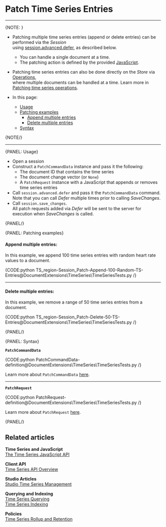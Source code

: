 ﻿# Patch Time Series Entries

---

{NOTE: }

* Patching multiple time series entries (append or delete entries) can be performed via the _Session_  
  using [session.advanced.defer](../../../../client-api/operations/patching/single-document#session-api-using-defer), as described below.
  * You can handle a single document at a time.
  * The patching action is defined by the provided [JavaScript](../../../../document-extensions/timeseries/client-api/javascript-support).
  
* Patching time series entries can also be done directly on the _Store_ via [Operations](../../../../client-api/operations/what-are-operations),  
  where multiple documents can be handled at a time. Learn more in [Patching time series operations](../../../../document-extensions/timeseries/client-api/operations/patch).

* In this page:
   * [Usage](../../../../document-extensions/timeseries/client-api/session/patch#usage)  
   * [Patching examples](../../../../document-extensions/timeseries/client-api/session/patch#patching-examples)
     * [Append multiple entries](../../../../document-extensions/timeseries/client-api/session/patch#append-multiple-entries) 
     * [Delete multiple entries](../../../../document-extensions/timeseries/client-api/session/patch#delete-multiple-entries) 
   * [Syntax](../../../../document-extensions/timeseries/client-api/session/patch#syntax)

{NOTE/}

---

{PANEL: Usage}

* Open a session
* Construct a `PatchCommandData` instance and pass it the following:
    * The document ID that contains the time series
    * The document change vector (or `None`)
    * A `PatchRequest` instance with a JavaScript that appends or removes time series entries
* Call `session.advanced.defer` and pass it the `PatchCommandData` command.  
  Note that you can call _Defer_ multiple times prior to calling _SaveChanges_.
* Call `session.save_changes`.  
  All patch requests added via _Defer_ will be sent to the server for execution when _SaveChanges_ is called.

{PANEL/}

{PANEL: Patching examples}

#### Append multiple entries:

In this example, we append 100 time series entries with random heart rate values to a document.  

{CODE:python TS_region-Session_Patch-Append-100-Random-TS-Entries@DocumentExtensions\TimeSeries\TimeSeriesTests.py /}

---

#### Delete multiple entries:

In this example, we remove a range of 50 time series entries from a document.  

{CODE:python TS_region-Session_Patch-Delete-50-TS-Entries@DocumentExtensions\TimeSeries\TimeSeriesTests.py /}

{PANEL/}

{PANEL: Syntax}

**`PatchCommandData`**

{CODE:python PatchCommandData-definition@DocumentExtensions\TimeSeries\TimeSeriesTests.py /}

Learn more about `PatchCommandData` [here](../../../../client-api/operations/patching/single-document#session-api-using-defer).

---

**`PatchRequest`**

{CODE:python PatchRequest-definition@DocumentExtensions\TimeSeries\TimeSeriesTests.py /}

Learn more about `PatchRequest` [here](../../../../client-api/operations/patching/single-document#session-api-using-defer).

{PANEL/}

## Related articles

**Time Series and JavaScript**  
[The Time Series JavaScript API](../../../../document-extensions/timeseries/client-api/javascript-support)  

**Client API**  
[Time Series API Overview](../../../../document-extensions/timeseries/client-api/overview)

**Studio Articles**  
[Studio Time Series Management](../../../../studio/database/document-extensions/time-series)  

**Querying and Indexing**  
[Time Series Querying](../../../../document-extensions/timeseries/querying/overview-and-syntax)  
[Time Series Indexing](../../../../document-extensions/timeseries/indexing)  

**Policies**  
[Time Series Rollup and Retention](../../../../document-extensions/timeseries/rollup-and-retention)  
